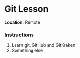 # Git Lesson

**Location**: Remote

### Instructions

1. Learn git, GitHub and GitKraken
2. Something else
